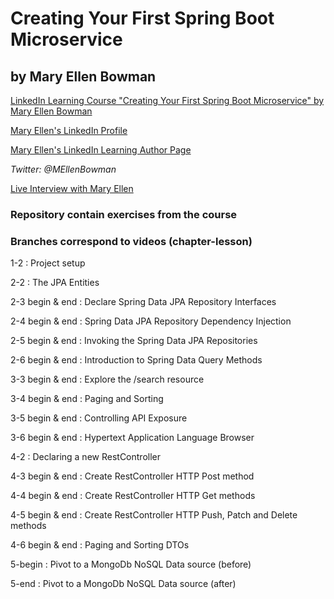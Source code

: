 # Creating Your First Spring Boot Microservice
## by Mary Ellen Bowman
[LinkedIn Learning Course "Creating Your First Spring Boot Microservice" by Mary Ellen Bowman](http://linkedin-learning.pxf.io/Wz1Pn)

[Mary Ellen's LinkedIn Profile](https://www.linkedin.com/in/mebowman/ "Mary Ellen's LinkedIn Page")

[Mary Ellen's LinkedIn Learning Author Page](https://www.linkedin.com/learning/instructors/mary-ellen-bowman "Mary Ellen's LinkedIn Page")

_Twitter: @MEllenBowman_

[Live Interview with Mary Ellen](http://bit.ly/MaryEllenBowman "Live Interview with Mary Ellen")


### Repository contain exercises from the course
### Branches correspond to videos (chapter-lesson)
1-2 : Project setup

2-2 : The JPA Entities

2-3 begin & end : Declare Spring Data JPA Repository Interfaces

2-4 begin & end : Spring Data JPA Repository Dependency Injection

2-5 begin & end : Invoking the Spring Data JPA Repositories 

2-6 begin & end : Introduction to Spring Data Query Methods

3-3 begin & end : Explore the /search resource

3-4 begin & end : Paging and Sorting

3-5 begin & end : Controlling API Exposure

3-6 begin & end : Hypertext Application Language Browser

4-2 : Declaring a new RestController 

4-3 begin & end : Create RestController HTTP Post method

4-4 begin & end : Create RestController HTTP Get methods

4-5 begin & end : Create RestController HTTP Push, Patch and Delete methods

4-6 begin & end : Paging and Sorting DTOs

5-begin : Pivot to a MongoDb NoSQL Data source (before)

5-end :  Pivot to a MongoDb NoSQL Data source (after)


 
